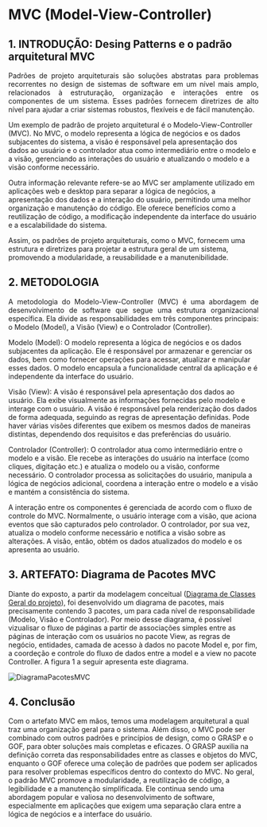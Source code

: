 # MVC (Model-View-Controller)

## 1. INTRODUÇÃO: Desing Patterns e o padrão arquitetural MVC

<p align="justify">
Padrões de projeto arquiteturais são soluções abstratas para problemas recorrentes no design de sistemas de software em um nível mais amplo, relacionados à estruturação, organização e interações entre os componentes de um sistema. Esses padrões fornecem diretrizes de alto nível para ajudar a criar sistemas robustos, flexíveis e de fácil manutenção.

Um exemplo de padrão de projeto arquitetural é o Modelo-View-Controller (MVC). No MVC, o modelo representa a lógica de negócios e os dados subjacentes do sistema, a visão é responsável pela apresentação dos dados ao usuário e o controlador atua como intermediário entre o modelo e a visão, gerenciando as interações do usuário e atualizando o modelo e a visão conforme necessário.

Outra informação relevante refere-se ao MVC ser amplamente utilizado em aplicações web e desktop para separar a lógica de negócios, a apresentação dos dados e a interação do usuário, permitindo uma melhor organização e manutenção do código. Ele oferece benefícios como a reutilização de código, a modificação independente da interface do usuário e a escalabilidade do sistema.

Assim, os padrões de projeto arquiteturais, como o MVC, fornecem uma estrutura e diretrizes para projetar a estrutura geral de um sistema, promovendo a modularidade, a reusabilidade e a manutenibilidade.
</p> 

## 2. METODOLOGIA
<p align="justify">
A metodologia do Modelo-View-Controller (MVC) é uma abordagem de desenvolvimento de software que segue uma estrutura organizacional específica. Ela divide as responsabilidades em três componentes principais: o Modelo (Model), a Visão (View) e o Controlador (Controller).

Modelo (Model): O modelo representa a lógica de negócios e os dados subjacentes da aplicação. Ele é responsável por armazenar e gerenciar os dados, bem como fornecer operações para acessar, atualizar e manipular esses dados. O modelo encapsula a funcionalidade central da aplicação e é independente da interface do usuário.

Visão (View): A visão é responsável pela apresentação dos dados ao usuário. Ela exibe visualmente as informações fornecidas pelo modelo e interage com o usuário. A visão é responsável pela renderização dos dados de forma adequada, seguindo as regras de apresentação definidas. Pode haver várias visões diferentes que exibem os mesmos dados de maneiras distintas, dependendo dos requisitos e das preferências do usuário.

Controlador (Controller): O controlador atua como intermediário entre o modelo e a visão. Ele recebe as interações do usuário na interface (como cliques, digitação etc.) e atualiza o modelo ou a visão, conforme necessário. O controlador processa as solicitações do usuário, manipula a lógica de negócios adicional, coordena a interação entre o modelo e a visão e mantém a consistência do sistema.

A interação entre os componentes é gerenciada de acordo com o fluxo de controle do MVC. Normalmente, o usuário interage com a visão, que aciona eventos que são capturados pelo controlador. O controlador, por sua vez, atualiza o modelo conforme necessário e notifica a visão sobre as alterações. A visão, então, obtém os dados atualizados do modelo e os apresenta ao usuário.
</p> 

## 3. ARTEFATO: Diagrama de Pacotes MVC

Diante do exposto, a partir da modelagem conceitual ([Diagrama de Classes Geral do projeto](https://unbarqdsw2023-1.github.io/2023.1_G3_ProjetoMercadoLivre/#/Modelagem/UMLEstaticos/DiagramaDeClasses)), foi desenvolvido um diagrama de pacotes, mais precisamente contendo 3 pacotes, um para cada nível de responsabilidade (Modelo, Visão e Controlador).
Por meio desse diagrama, é possível vizualisar o fluxo de páginas a partir de associações simples entre as páginas de interação com os usuários no pacote View, as  regras de negócio, entidades, camada de acesso à dados no pacote Model  e, por fim,
a coordeção e controle do fluxo de dados entre a model e a view no pacote Controller. A figura 1 a seguir apresenta este diagrama.


![DiagramaPacotesMVC](../../Assets/DiagramaPacotesMVC.png)

## 4. Conclusão
Com o artefato MVC em mãos, temos uma modelagem arquitetural a qual traz uma organização geral para o sistema.
Além disso, o MVC pode ser combinado com outros padrões e princípios de design, como o GRASP e o GOF, para obter soluções mais completas e eficazes. O GRASP auxilia na definição correta das responsabilidades entre as classes e objetos do MVC, enquanto o GOF oferece uma coleção de padrões que podem ser aplicados para resolver problemas específicos dentro do contexto do MVC.
No geral, o padrão MVC promove a modularidade, a reutilização de código, a legibilidade e a manutenção simplificada. Ele continua sendo uma abordagem popular e valiosa no desenvolvimento de software, especialmente em aplicações que exigem uma separação clara entre a lógica de negócios e a interface do usuário.

